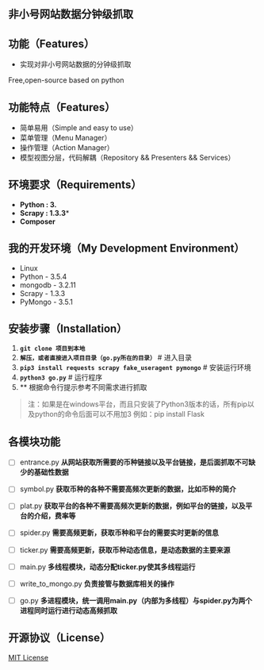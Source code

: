 ##  非小号网站数据分钟级抓取

## 功能（Features）

- 实现对非小号网站数据的分钟级抓取


Free,open-source based on python

## 功能特点（Features）

* 简单易用（Simple and easy to use）
* 菜单管理（Menu Manager）
* 操作管理（Action Manager）
* 模型视图分层，代码解耦（Repository && Presenters && Services）



## 环境要求（Requirements）

- **Python : 3.**
- **Scrapy : 1.3.3***
- **Composer**

## 我的开发环境（My Development Environment）

- Linux
- Python - 3.5.4
- mongodb - 3.2.11
- Scrapy - 1.3.3
- PyMongo - 3.5.1

## 安装步骤（Installation）

1. **`git clone 项目到本地`**
2. **`解压，或者直接进入项目目录（go.py所在的目录）`** # 进入目录
3. **`pip3 install requests scrapy fake_useragent pymongo`** # 安装运行环境
3. **`python3 go.py`** # 运行程序
4. ** 根据命令行提示参考不同需求进行抓取

> 注：如果是在windows平台，而且只安装了Python3版本的话，所有pip以及python的命令后面可以不用加3
> 例如：pip install Flask

## 各模块功能

- [ ] entrance.py
 **从网站获取所需要的币种链接以及平台链接，是后面抓取不可缺少的基础性数据**
- [ ] symbol.py
 **获取币种的各种不需要高频次更新的数据，比如币种的简介**
- [ ] plat.py
 **获取平台的各种不需要高频次更新的数据，例如平台的链接，以及平台的介绍，费率等**
- [ ] spider.py
 **需要高频更新，获取币种和平台的需要实时更新的信息**
- [ ] ticker.py
 **需要高频更新，获取币种动态信息，是动态数据的主要来源**
- [ ] main.py
 **多线程模块，动态分配ticker.py使其多线程运行**
- [ ] write_to_mongo.py
 **负责接管与数据库相关的操作**
- [ ] go.py
 **多进程模块，统一调用main.py（内部为多线程）与spider.py为两个进程同时运行进行动态高频抓取**




## 开源协议（License）

[MIT License](http://opensource.org/licenses/MIT)
